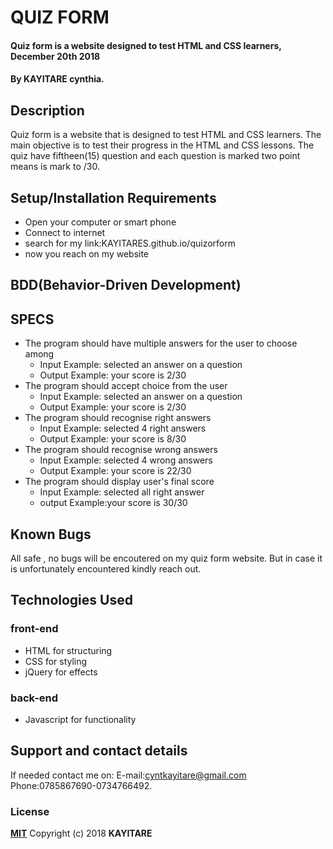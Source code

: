 # QUIZ FORM
#### Quiz form is a website designed to test HTML and CSS learners, December 20th 2018
#### By **KAYITARE cynthia.**
## Description
Quiz form is a website that is designed to test HTML and CSS learners. The main objective is to test their progress in the  HTML and CSS lessons. The quiz have fiftheen(15) question and each question is marked two point means is mark to /30.
## Setup/Installation Requirements
* Open your computer or smart phone
* Connect to internet
* search for my link:KAYITARES.github.io/quizorform
* now you reach on my website
## BDD(Behavior-Driven Development)
## SPECS

* The program should have multiple answers for the user to choose among
    * Input Example: selected an answer on a question
    * Output Example: your score is 2/30
* The program should accept choice from the user
    * Input Example:  selected an answer on a question
    * Output Example: your score is 2/30
* The program should recognise right answers
   * Input Example: selected 4 right answers
    * Output Example: your score is 8/30
* The program should recognise wrong answers
    * Input Example: selected 4 wrong answers
    * Output Example: your score is 22/30
* The program should display user's final score
    * Input Example: selected all right answer
    * output Example:your score is 30/30

## Known Bugs
All safe , no bugs will be encoutered on my quiz form website. But in case it is unfortunately encountered kindly reach out.
## Technologies Used
### front-end
*  HTML for structuring
* CSS for styling
* jQuery for effects
### back-end
* Javascript for functionality
## Support and contact details
If needed contact me on:
E-mail:cyntkayitare@gmail.com
Phone:0785867690-0734766492.
### License
**[MIT](http://choosealisence.com/licenses/mit/)**
Copyright (c) 2018 **KAYITARE**